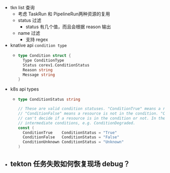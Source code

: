 - tkn list 查询
	- 考虑 TaskRun 和 PipelineRun两种资源的复用
	- status 过滤
		- status 有几个值，而且会根据 reason 输出
	- name 过滤
		- 支持 regex
- knative api `condition type`
	- ```go
	  type Condition struct {
	    Type ConditionType
	    Status corev1.ConditionStatus
	    Reason string
	    Message string
	  }
	  ```
- k8s api types
	- ```go
	  type ConditionStatus string
	  
	  // These are valid condition statuses. "ConditionTrue" means a resource is in the condition.
	  // "ConditionFalse" means a resource is not in the condition. "ConditionUnknown" means kubernetes
	  // can't decide if a resource is in the condition or not. In the future, we could add other
	  // intermediate conditions, e.g. ConditionDegraded.
	  const (
	  	ConditionTrue    ConditionStatus = "True"
	  	ConditionFalse   ConditionStatus = "False"
	  	ConditionUnknown ConditionStatus = "Unknown"
	  )
	  
	  ```
- tekton 任务失败如何恢复现场 debug？
	-